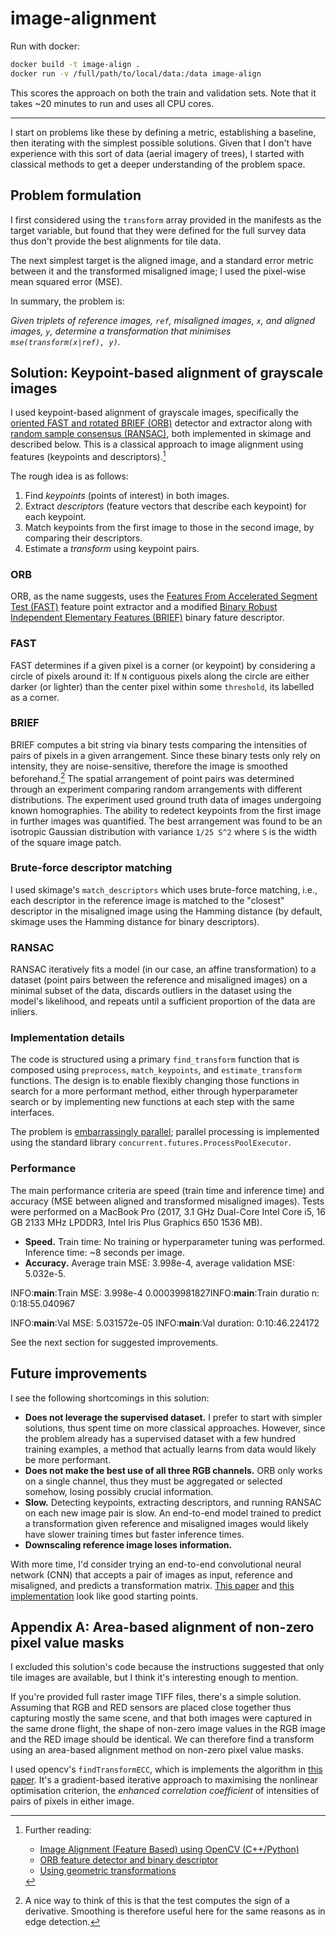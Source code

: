 # image-alignment

Run with docker:

```bash
docker build -t image-align .
docker run -v /full/path/to/local/data:/data image-align
```

This scores the approach on both the train and validation sets. Note that it
takes ~20 minutes to run and uses all CPU cores.

---

I start on problems like these by defining a metric, establishing a baseline,
then iterating with the simplest possible solutions. Given that I don't have
experience with this sort of data (aerial imagery of trees), I started with
classical methods to get a deeper understanding of the problem space.

## Problem formulation

I first considered using the `transform` array provided in the manifests as
the target variable, but found that they were defined for the full survey
data thus don't provide the best alignments for tile data.

The next simplest target is the aligned image, and a standard error metric
between it and the transformed misaligned image; I used the pixel-wise mean
squared error (MSE).

In summary, the problem is:

_Given triplets of reference images, `ref`, misaligned images, `x`, and
aligned images, `y`, determine a transformation that minimises
`mse(transform(x|ref), y)`._

## Solution: Keypoint-based alignment of grayscale images

I used keypoint-based alignment of grayscale images, specifically the [oriented
FAST and rotated BRIEF
(ORB)](https://en.wikipedia.org/wiki/Oriented_FAST_and_rotated_BRIEF) detector
and extractor along with [random sample consensus
(RANSAC)](https://en.wikipedia.org/wiki/Random_sample_consensus), both
implemented in skimage and described below. This is a classical approach to
image alignment using features (keypoints and descriptors).[^tutorials]

[^tutorials]: Further reading:
    - [Image Alignment (Feature Based) using OpenCV (C++/Python)](https://learnopencv.com/image-alignment-feature-based-using-opencv-c-python/)
    - [ORB feature detector and binary descriptor](https://scikit-image.org/docs/dev/auto_examples/features_detection/plot_orb.html)
    - [Using geometric transformations](https://scikit-image.org/docs/dev/auto_examples/transform/plot_matching.html)

The rough idea is as follows:

1. Find _keypoints_ (points of interest) in both images.
2. Extract _descriptors_ (feature vectors that describe
   each keypoint) for each keypoint.
3. Match keypoints from the first image to those in the second image, by
   comparing their descriptors.
4. Estimate a _transform_ using keypoint pairs.

### ORB

ORB, as the name suggests, uses the [Features From Accelerated Segment Test
(FAST)](https://en.wikipedia.org/wiki/Features_from_accelerated_segment_test)
feature point extractor and a modified [Binary Robust Independent Elementary
Features (BRIEF)](https://www.cs.ubc.ca/~lowe/525/papers/calonder_eccv10.pdf)
binary fature descriptor.

### FAST

FAST determines if a given pixel is a corner (or keypoint) by considering
a circle of pixels around it: If `N` contiguous pixels along the circle are
either darker (or lighter) than the center pixel within some `threshold`, its
labelled as a corner.

### BRIEF

BRIEF computes a bit string via binary tests comparing the intensities of
pairs of pixels in a given arrangement. Since these binary tests only rely on
intensity, they are noise-sensitive, therefore the image is smoothed
beforehand.[^smoothing] The spatial arrangement of point pairs was determined
through an experiment comparing random arrangements with different
distributions. The experiment used ground truth data of images undergoing
known homographies. The ability to redetect keypoints from the first image in
further images was quantified. The best arrangement was found to be an
isotropic Gaussian distribution with variance `1/25 S^2` where `S` is the
width of the square image patch.

[^smoothing]: A nice way to think of this is that the test computes the sign of a
      derivative. Smoothing is therefore useful here for the same reasons
      as in edge detection.

### Brute-force descriptor matching

I used skimage's `match_descriptors` which uses brute-force matching, i.e.,
each descriptor in the reference image is matched to the "closest" descriptor
in the misaligned image using the Hamming distance (by default, skimage uses
the Hamming distance for binary descriptors).

### RANSAC

RANSAC iteratively fits a model (in our case, an affine transformation) to a
dataset (point pairs between the reference and misaligned images) on a minimal
subset of the data, discards outliers in the dataset using the model's
likelihood, and repeats until a sufficient proportion of the data are inliers.

### Implementation details

The code is structured using a primary `find_transform` function that is
composed using `preprocess`, `match_keypoints`, and `estimate_transform`
functions. The design is to enable flexibly changing those functions in search
for a more performant method, either through hyperparameter search or by
implementing new functions at each step with the same interfaces.

The problem is [embarrassingly
parallel](https://en.wikipedia.org/wiki/Random_sample_consensus); parallel
processing is implemented using the standard library
`concurrent.futures.ProcessPoolExecutor`.

### Performance

The main performance criteria are speed (train time and inference time) and
accuracy (MSE between aligned and transformed misaligned images). Tests were
performed on a MacBook Pro (2017, 3.1 GHz Dual-Core Intel Core i5, 16 GB 2133
MHz LPDDR3, Intel Iris Plus Graphics 650 1536 MB).

- **Speed.** Train time: No training or hyperparameter tuning was performed.
  Inference time: ~8 seconds per image.
- **Accuracy.** Average train MSE: 3.998e-4, average validation MSE: 5.032e-5.

INFO:__main__:Train MSE: 3.998e-4
0.00039981827INFO:__main__:Train duratio
n: 0:18:55.040967


INFO:__main__:Val MSE: 5.031572e-05
INFO:__main__:Val duration: 0:10:46.224172


See the next section for suggested improvements.

## Future improvements

I see the following shortcomings in this solution:

- **Does not leverage the supervised dataset.** I prefer to start with
  simpler solutions, thus spent time on more classical approaches. However,
  since the problem already has a supervised dataset with a few hundred
  training examples, a method that actually learns from data would likely be
  more performant.
- **Does not make the best use of all three RGB channels.** ORB only works on
  a single channel, thus they must be aggregated or selected somehow, losing
  possibly crucial information.
- **Slow.** Detecting keypoints, extracting descriptors, and running RANSAC
  on each new image pair is slow. An end-to-end model trained to predict
  a transformation given reference and misaligned images would likely have
  slower training times but faster inference times.
- **Downscaling reference image loses information.**

With more time, I'd consider trying an end-to-end convolutional neural
network (CNN) that accepts a pair of images as input, reference and
misaligned, and predicts a transformation matrix. [This
paper](https://arxiv.org/abs/1606.03798) and [this
implementation](https://github.com/mazenmel/Deep-homography-estimation-Pytorch)
look like good starting points.

## Appendix A: Area-based alignment of non-zero pixel value masks

I excluded this solution's code because the instructions suggested that only
tile images are available, but I think it's interesting enough to mention.

If you're provided full raster image TIFF files, there's a simple solution.
Assuming that RGB and RED sensors are placed close together thus capturing
mostly the same scene, and that both images were captured in the same drone
flight, the shape of non-zero image values in the RGB image and the RED image
should be identical. We can therefore find a transform using an area-based
alignment method on non-zero pixel value masks.

I used opencv's `findTransformECC`, which is implements the algorithm in [this
paper](http://xanthippi.ceid.upatras.gr/people/evangelidis/george_files/VISAPP_2008.pdf).
It's a gradient-based iterative approach to maximising the nonlinear
optimisation criterion, the _enhanced correlation coefficient_ of intensities
of pairs of pixels in either image.
